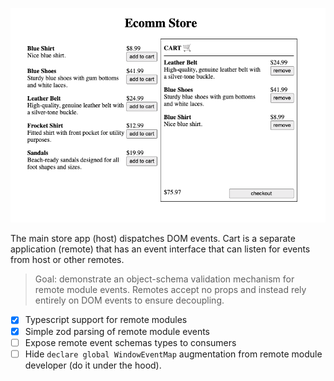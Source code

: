 ![host app screenshot](/host-app/public/host-app.png)

The main store app (host) dispatches DOM events. Cart is a separate application (remote) that has an event interface that can listen for events from host or other remotes.

> Goal: demonstrate an object-schema validation mechanism for remote module events. Remotes accept no props and instead rely entirely on DOM events to ensure decoupling.

- [x] Typescript support for remote modules
- [x] Simple zod parsing of remote module events
- [ ] Expose remote event schemas types to consumers
- [ ] Hide `declare global WindowEventMap` augmentation from remote module developer (do it under the hood).
